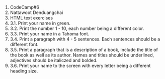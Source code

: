 1. CodeCamp#6
2. Nattawoot Denduangchai
3. HTML text exercises
4. 3.1. Print your name in green.
5. 3.2. Print the number 1 - 10, each number being a different color.
6. 3.3. Print your name in a Tahoma font.
7. 3.4. Print a paragraph with 4 - 5 sentences. Each sentences should be a different font.
8. 3.5. Print a paragraph that is a description of a book, include the title of the book as well as its author. Names and titles should be underlined, adjectives should be italiczed and bolded.
9. 3.6. Print your name to the screen with every letter being a different heading size.